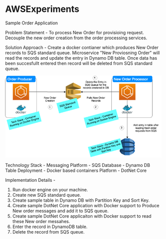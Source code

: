 # AWSExperiments
Sample Order Application

Problem Statement - To process New Order for provisioing request. Decouple the new order creation from the order processing services.

Solution Approach - Create a docker contianer which produces New Order records to SQS standard queue. Microservice "New Proviosning Order" will read the records and update the entry in Dynamo DB table. Once data has been succesfullt entered then record will be deleted from SQS standard queue.

![alt text](https://github.com/vikasmca05/AWSExperiments/blob/master/C360-Services_NewOrder/SampleOrderApplication.png)


Technology Stack - 
 Messaging Platform - SQS
 Database - Dynamo DB Table
 Deployment - Docker based containers
 Platform - DotNet Core
 
Implementation Details - 

1. Run docker engine on your machine.
2. Create new SQS standard queue.
3. Create sample table in Dynamo DB with Partition Key and Sort Key.
4. Create sample DotNet Core application with Docker support to Produce New order messages and add it to SQS queue.
5. Create sample DotNet Core applicaiton with Docker support to read these New order messahes.
6. Enter the record in DynamoDB table.
7. Delete the record from SQS queue.





